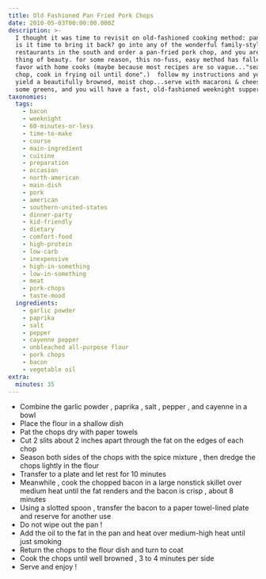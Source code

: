 ```yaml
---
title: Old Fashioned Pan Fried Pork Chops
date: 2010-05-03T00:00:00.000Z
description: >-
  I thought it was time to revisit on old-fashioned cooking method: pan frying. 
  is it time to bring it back? go into any of the wonderful family-style
  restaurants in the south and order a pan-fried pork chop, and you are served a
  thing of beauty. for some reason, this no-fuss, easy method has fallen out of
  favor with home cooks (maybe because most recipes are so vague..."season pork
  chop, cook in frying oil until done".)  follow my instructions and you will
  yield a beautifully browned, moist chop...serve with macaroni & cheese and
  some greens, and you will have a fast, old-fashioned weeknight supper.:)
taxonomies:
  tags:
    - bacon
    - weeknight
    - 60-minutes-or-less
    - time-to-make
    - course
    - main-ingredient
    - cuisine
    - preparation
    - occasion
    - north-american
    - main-dish
    - pork
    - american
    - southern-united-states
    - dinner-party
    - kid-friendly
    - dietary
    - comfort-food
    - high-protein
    - low-carb
    - inexpensive
    - high-in-something
    - low-in-something
    - meat
    - pork-chops
    - taste-mood
  ingredients:
    - garlic powder
    - paprika
    - salt
    - pepper
    - cayenne pepper
    - unbleached all-purpose flour
    - pork chops
    - bacon
    - vegetable oil
extra:
  minutes: 35
---
```

 - Combine the garlic powder , paprika , salt , pepper , and cayenne in a bowl
 - Place the flour in a shallow dish
 - Pat the chops dry with paper towels
 - Cut 2 slits about 2 inches apart through the fat on the edges of each chop
 - Season both sides of the chops with the spice mixture , then dredge the chops lightly in the flour
 - Transfer to a plate and let rest for 10 minutes
 - Meanwhile , cook the chopped bacon in a large nonstick skillet over medium heat until the fat renders and the bacon is crisp , about 8 minutes
 - Using a slotted spoon , transfer the bacon to a paper towel-lined plate and reserve for another use
 - Do not wipe out the pan !
 - Add the oil to the fat in the pan and heat over medium-high heat until just smoking
 - Return the chops to the flour dish and turn to coat
 - Cook the chops until well browned , 3 to 4 minutes per side
 - Serve and enjoy !
